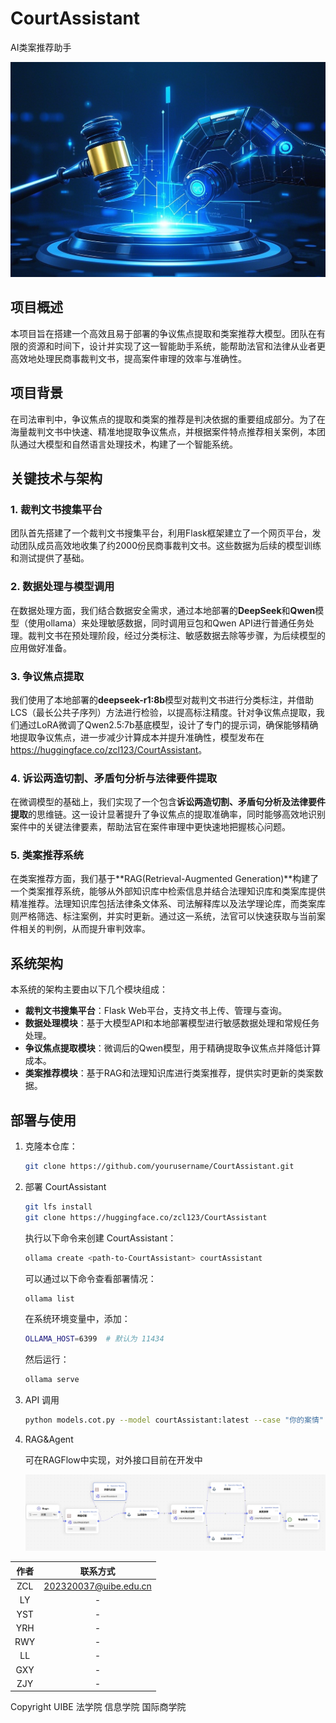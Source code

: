 # CourtAssistant
AI类案推荐助手

![CourtAssistant](bg.png)

## 项目概述
本项目旨在搭建一个高效且易于部署的争议焦点提取和类案推荐大模型。团队在有限的资源和时间下，设计并实现了这一智能助手系统，能帮助法官和法律从业者更高效地处理民商事裁判文书，提高案件审理的效率与准确性。

## 项目背景
在司法审判中，争议焦点的提取和类案的推荐是判决依据的重要组成部分。为了在海量裁判文书中快速、精准地提取争议焦点，并根据案件特点推荐相关案例，本团队通过大模型和自然语言处理技术，构建了一个智能系统。

## 关键技术与架构

### 1. 裁判文书搜集平台
团队首先搭建了一个裁判文书搜集平台，利用Flask框架建立了一个网页平台，发动团队成员高效地收集了约2000份民商事裁判文书。这些数据为后续的模型训练和测试提供了基础。

### 2. 数据处理与模型调用
在数据处理方面，我们结合数据安全需求，通过本地部署的**DeepSeek**和**Qwen**模型（使用ollama）来处理敏感数据，同时调用豆包和Qwen API进行普通任务处理。裁判文书在预处理阶段，经过分类标注、敏感数据去除等步骤，为后续模型的应用做好准备。

### 3. 争议焦点提取
我们使用了本地部署的**deepseek-r1:8b**模型对裁判文书进行分类标注，并借助LCS（最长公共子序列）方法进行检验，以提高标注精度。针对争议焦点提取，我们通过LoRA微调了Qwen2.5:7b基底模型，设计了专门的提示词，确保能够精确地提取争议焦点，进一步减少计算成本并提升准确性，模型发布在<link>https://huggingface.co/zcl123/CourtAssistant</link>。

### 4. 诉讼两造切割、矛盾句分析与法律要件提取
在微调模型的基础上，我们实现了一个包含**诉讼两造切割、矛盾句分析及法律要件提取**的思维链。这一设计显著提升了争议焦点的提取准确率，同时能够高效地识别案件中的关键法律要素，帮助法官在案件审理中更快速地把握核心问题。

### 5. 类案推荐系统
在类案推荐方面，我们基于**RAG(Retrieval-Augmented Generation)**构建了一个类案推荐系统，能够从外部知识库中检索信息并结合法理知识库和类案库提供精准推荐。法理知识库包括法律条文体系、司法解释库以及法学理论库，而类案库则严格筛选、标注案例，并实时更新。通过这一系统，法官可以快速获取与当前案件相关的判例，从而提升审判效率。

## 系统架构
本系统的架构主要由以下几个模块组成：

- **裁判文书搜集平台**：Flask Web平台，支持文书上传、管理与查询。
- **数据处理模块**：基于大模型API和本地部署模型进行敏感数据处理和常规任务处理。
- **争议焦点提取模块**：微调后的Qwen模型，用于精确提取争议焦点并降低计算成本。
- **类案推荐模块**：基于RAG和法理知识库进行类案推荐，提供实时更新的类案数据。
  
## 部署与使用

1. 克隆本仓库：
   ```bash
   git clone https://github.com/yourusername/CourtAssistant.git
   ```

2. 部署 CourtAssistant
   ```bash
   git lfs install
   git clone https://huggingface.co/zcl123/CourtAssistant
   ```

   执行以下命令来创建 CourtAssistant：

   ```bash
   ollama create <path-to-CourtAssistant> courtAssistant
   ```

   可以通过以下命令查看部署情况：

   ```bash
   ollama list
   ```

   在系统环境变量中，添加：

   ```bash
   OLLAMA_HOST=6399  # 默认为 11434
   ```

   然后运行：

   ```bash
   ollama serve
   ```

3. API 调用

   ```bash
   python models.cot.py --model courtAssistant:latest --case "你的案情"
   ```

4. RAG&Agent

   可在RAGFlow中实现，对外接口目前在开发中

   
   ![AGENT](agt.png)

| 作者   | 联系方式              |
|:--------:|:----------------------:|
| ZCL  | 202320037@uibe.edu.cn |
| LY  | -  |
| YST  | -  |
| YRH  | -  |
| RWY  | -  |
| LL  | -  |
| GXY  | -  |
| ZJY  | -  |
Copyright UIBE 法学院 信息学院 国际商学院
